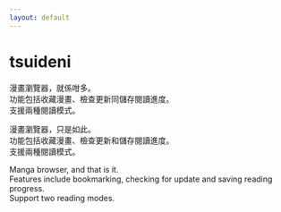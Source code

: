 ```yaml
---
layout: default
---
```


# tsuideni
漫畫瀏覽器，就係咁多。<br />
功能包括收藏漫畫、檢查更新同儲存閱讀進度。<br />
支援兩種閱讀模式。

漫畫瀏覽器，只是如此。<br />
功能包括收藏漫畫、檢查更新和儲存閱讀進度。<br />
支援兩種閱讀模式。

Manga browser, and that is it.<br />
Features include bookmarking, checking for update and saving reading progress.<br />
Support two reading modes.